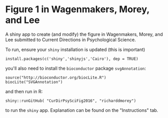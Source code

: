 # Figure 1 in Wagenmakers, Morey, and Lee

A shiny app to create (and modify) the figure in Wagenmakers, Morey, and Lee submitted to Current Directions in Psychological Science.

To run, ensure your `shiny` installation is updated (this is important) 

    install.packages(c('shiny','shinyjs','Cairo'), dep = TRUE)

you'll also need to install the `bioconductor` package `svgAnnotation`:

    source("http://bioconductor.org/biocLite.R")
    biocLite("SVGAnnotation")

and then run in R:
    
    shiny::runGitHub( "CurDirPsySciFig2016", "richarddmorey")

to run the `shiny` app. Explanation can be found on the "Instructions" tab.
